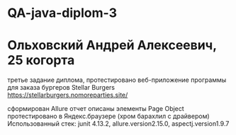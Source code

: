 # QA-java-diplom-3
# Ольховский Андрей Алексеевич, 25 когорта
третье задание диплома, протестировано веб-приложение программы для заказа бургеров Stellar Burgers https://stellarburgers.nomoreparties.site/

сформирован
Allure отчет
описаны элементы Page Object
протестировано в Яндекс.браузере (хром барахлил с драйвером)
Использованный стек: junit 4.13.2, allure.version2.15.0, aspectj.version1.9.7

